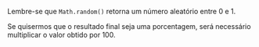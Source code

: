 Lembre-se que `Math.random()` retorna um número aleatório entre 0 e 1.

Se quisermos que o resultado final seja uma porcentagem, será necessário multiplicar o valor obtido por 100.
